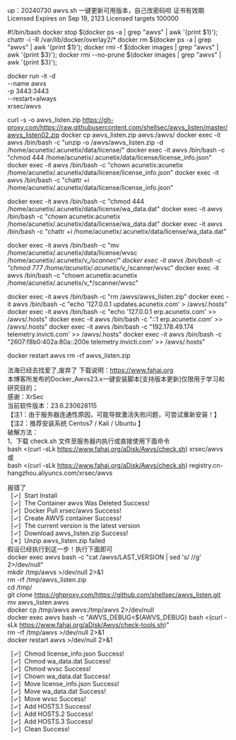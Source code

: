 up：20240730  awvs.sh 一键更新可用版本，自己改密码呗
证书有效期
Licensed
Expires on Sep 19, 2123
Licensed targets
100000

#!/bin/bash
docker stop $(docker ps -a | grep "awvs" | awk '{print $1}');
chattr -i -R /var/lib/docker/overlay2/*
docker rm $(docker ps -a | grep "awvs" | awk '{print $1}');
docker rmi -f $(docker images | grep "awvs" | awk '{print $3}');
docker rmi --no-prune $(docker images | grep "awvs" | awk '{print $3}');


docker run -it -d \
--name awvs \
-p 3443:3443 \
--restart=always \
xrsec/awvs


curl -s -o awvs_listen.zip https://gh-proxy.com/https://raw.githubusercontent.com/shellsec/awvs_listen/master/awvs_listen02.zip
docker cp awvs_listen.zip awvs:/awvs/
docker exec -it awvs /bin/bash -c "unzip -o /awvs/awvs_listen.zip -d /home/acunetix/.acunetix/data/license/"
docker exec -it awvs /bin/bash -c "chmod 444 /home/acunetix/.acunetix/data/license/license_info.json"
docker exec -it awvs /bin/bash -c "chown acunetix:acunetix /home/acunetix/.acunetix/data/license/license_info.json"
docker exec -it awvs /bin/bash -c "chattr +i /home/acunetix/.acunetix/data/license/license_info.json"

docker exec -it awvs /bin/bash -c "chmod 444 /home/acunetix/.acunetix/data/license/wa_data.dat"
docker exec -it awvs /bin/bash -c "chown acunetix:acunetix /home/acunetix/.acunetix/data/license/wa_data.dat"
docker exec -it awvs /bin/bash -c "chattr +i /home/acunetix/.acunetix/data/license/wa_data.dat"

docker exec -it awvs /bin/bash -c "mv /home/acunetix/.acunetix/data/license/wvsc /home/acunetix/.acunetix/v_*/scanner/"
docker exec -it awvs /bin/bash -c "chmod 777 /home/acunetix/.acunetix/v_*/scanner/wvsc"
docker exec -it awvs /bin/bash -c "chown acunetix:acunetix /home/acunetix/.acunetix/v_*/scanner/wvsc"

docker exec -it awvs /bin/bash -c "rm /awvs/awvs_listen.zip"
docker exec -it awvs /bin/bash -c "echo '127.0.0.1 updates.acunetix.com' > /awvs/.hosts"
docker exec -it awvs /bin/bash -c "echo '127.0.0.1 erp.acunetix.com' >> /awvs/.hosts"
docker exec -it awvs /bin/bash -c "::1  erp.acunetix.com' >> /awvs/.hosts"
docker exec -it awvs /bin/bash -c "192.178.49.174  telemetry.invicti.com' >> /awvs/.hosts"
docker exec -it awvs /bin/bash -c "2607:f8b0:402a:80a::200e  telemetry.invicti.com' >> /awvs/.hosts"

docker restart awvs
rm -rf awvs_listen.zip





法海已经去找爱了,废弃了
下载说明：https://www.fahai.org<br />
本博客所发布的Docker_Awvs23.x一键安装脚本[支持版本更新]仅限用于学习和研究目的；<br />
感谢：XrSec<br />
当前软件版本：23.6.230628115<br />
【注1：由于服务器连通性原因，可能导致激活失败问题，可尝试重新安装！】<br />
【注2：推荐安装系统 Centos7 / Kali / Ubuntu 】<br />
破解方法：<br />
1、下载 check.sh 文件至服务器内执行或直接使用下面命令<br />
bash &lt;(curl -sLk https://www.fahai.org/aDisk/Awvs/check.sh) xrsec/awvs<br />
或<br />
bash &lt;(curl -sLk https://www.fahai.org/aDisk/Awvs/check.sh) registry.cn-hangzhou.aliyuncs.com/xrsec/awvs<br />

报错了<br />
&nbsp; [✓]&nbsp; Start Install<br />
&nbsp; [✓]&nbsp; The Container awvs Was Deleted Success!<br />
&nbsp; [✓]&nbsp; Docker Pull xrsec/awvs Success!<br />
&nbsp; [✓]&nbsp; Create AWVS container Success!<br />
&nbsp; [✓]&nbsp; The current version is the latest version<br />
&nbsp; [✓]&nbsp; Download awvs_listen.zip Success!<br />
&nbsp; [✗]&nbsp; Unzip awvs_listen.zip failed<br />
假设已经执行到这一步！执行下面即可<br />
docker exec awvs bash -c "cat /awvs/LAST_VERSION | sed 's/ //g' 2&gt;/dev/null"<br />
mkdir /tmp/awvs &gt;/dev/null 2&gt;&amp;1<br />
rm -rf /tmp/awvs_listen.zip<br />
cd /tmp/<br />
git clone https://ghproxy.com/https://github.com/shellsec/awvs_listen.git<br />
mv awvs_listen awvs<br />
docker cp /tmp/awvs awvs:/tmp/awvs 2&gt;/dev/null<br />
docker exec awvs bash -c "AWVS_DEBUG=${AWVS_DEBUG} bash &lt;(curl -sLk https://www.fahai.org/aDisk/Awvs/check-tools.sh)"<br />
rm -rf /tmp/awvs &gt;/dev/null 2&gt;&amp;1<br />
docker restart awvs &gt;/dev/null 2&gt;&amp;1<br />

&nbsp; [✓]&nbsp; Chmod license_info.json Success!<br />
&nbsp; [✓]&nbsp; Chmod wa_data.dat Success!<br />
&nbsp; [✓]&nbsp; Chmod wvsc Success!<br />
&nbsp; [✓]&nbsp; Chown wa_data.dat Success!<br />
&nbsp; [✓]&nbsp; Move license_info.json Success!<br />
&nbsp; [✓]&nbsp; Move wa_data.dat Success!<br />
&nbsp; [✓]&nbsp; Move wvsc Success!<br />
&nbsp; [✓]&nbsp; Add HOSTS.1 Success!<br />
&nbsp; [✓]&nbsp; Add HOSTS.2 Success!<br />
&nbsp; [✓]&nbsp; Add HOSTS.3 Success!<br />
&nbsp; [✓]&nbsp; Clean Success!<br />
<br />
<br />
